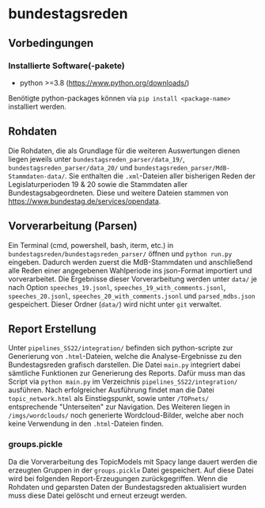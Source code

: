 # bundestagsreden

## Vorbedingungen
### Installierte Software(-pakete)
* python >=3.8 (https://www.python.org/downloads/)

Benötigte python-packages können via `pip install <package-name>` installiert werden.

## Rohdaten
Die Rohdaten, die als Grundlage für die weiteren Auswertungen dienen liegen jeweils unter `bundestagsreden_parser/data_19/`, `bundestagsreden_parser/data_20/` und `bundestagsreden_parser/MdB-Stammdaten-data/`.
Sie enthalten die `.xml`-Dateien aller bisherigen Reden der Legislaturperioden 19 & 20 sowie die Stammdaten aller Bundestagsabgeordneten.
Diese und weitere Dateien stammen von https://www.bundestag.de/services/opendata.

## Vorverarbeitung (Parsen)
Ein Terminal (cmd, powershell, bash, iterm, etc.) in `bundestagsreden/bundestagsreden_parser/` öffnen und `python run.py` eingeben.
Dadurch werden zuerst die MdB-Stammdaten und anschließend alle Reden einer angegebenen Wahlperiode ins json-Format importiert und vorverarbeitet.
Die Ergebnisse dieser Vorverarbeitung werden unter `data/` je nach Option `speeches_19.jsonl`, `speeches_19_with_comments.jsonl`, `speeches_20.jsonl`, `speeches_20_with_comments.jsonl` und `parsed_mdbs.json` gespeichert.
Dieser Ordner (`data/`) wird nicht unter `git` verwaltet.

## Report Erstellung
Unter `pipelines_SS22/integration/` befinden sich python-scripte zur Generierung von `.html`-Dateien, welche die Analyse-Ergebnisse zu den Bundestagsreden grafisch darstellen.
Die Datei `main.py` integriert dabei sämtliche Funktionen zur Generierung des Reports.
Dafür muss man das Script via `python main.py` im Verzeichnis `pipelines_SS22/integration/` ausführen.
Nach erfolgreicher Ausführung findet man die Datei `topic_network.html` als Einstiegspunkt, sowie unter `/TOPnets/` entsprechende "Unterseiten" zur Navigation.
Des Weiteren liegen in `/imgs/wordclouds/` noch generierte Wordcloud-Bilder, welche aber noch keine Verwendung in den `.html`-Dateien finden.

### groups.pickle
Da die Vorverarbeitung des TopicModels mit Spacy lange dauert werden die erzeugten Gruppen in der `groups.pickle` Datei gespeichert.
Auf diese Datei wird bei folgenden Report-Erzeugungen zurückgegriffen. Wenn die Rohdaten und geparsten Daten der Bundestagsreden aktualisiert wurden muss diese Datei gelöscht und erneut erzeugt werden.